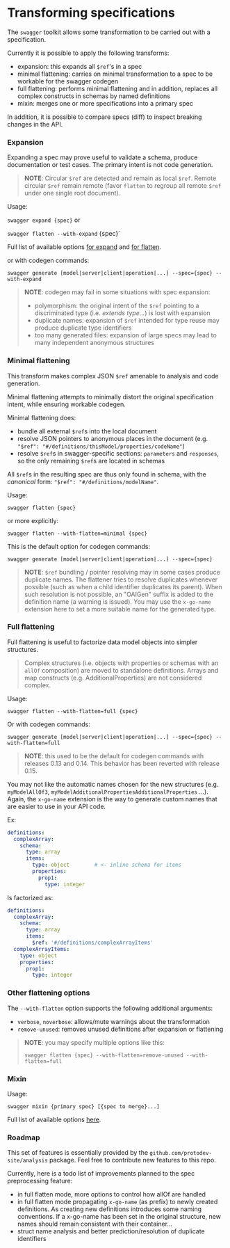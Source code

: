 # Transforming specifications

The `swagger` toolkit allows some transformation to be carried out with a specification.

Currently it is possible to apply the following transforms:
- expansion: this expands all `$ref`'s in a spec
- minimal flattening: carries on minimal transformation to a spec to be workable for the swagger codegen
- full flattening: performs minimal flattening and in addition, replaces all complex constructs in schemas by named definitions
- mixin: merges one or more specifications into a primary spec

In addition, it is possible to compare specs (diff) to inspect breaking changes in the API.

### Expansion

Expanding a spec may prove useful to validate a schema, produce documentation or test cases. The primary intent is not code generation.

> **NOTE**: Circular `$ref` are detected and remain as local `$ref`. Remote circular `$ref` remain remote 
> (favor `flatten` to regroup all remote `$ref` under one single root document).

Usage:

`swagger expand {spec}`
or

`swagger flatten --with-expand` {spec}`

Full list of available options [for expand](../usage/expand.md) and [for flatten](../usage/flatten.md).

or with codegen commands:

`swagger generate [model|server|client|operation|...] --spec={spec} --with-expand`

> **NOTE**: codegen may fail in some situations with spec expansion:
> - polymorphism: the original intent of the `$ref` pointing to a discriminated type (i.e. _extends type..._) is lost with expansion
> - duplicate names: expansion of `$ref` intended for type reuse may produce duplicate type identifiers
> - too many generated files: expansion of large specs may lead to many independent anonymous structures

### Minimal flattening

This transform makes complex JSON `$ref` amenable to analysis and code generation.

Minimal flattening attempts to minimally distort the original specification intent, while ensuring workable codegen.

Minimal flattening does:

- bundle all external `$ref`s into the local document
- resolve JSON pointers to anonymous places in the document (e.g. `"$ref": "#/definitions/thisModel/properties/codeName"`)
- resolve `$ref`s in swagger-specific sections: `parameters` and `responses`, so the only remaining `$ref`s are located in schemas

All `$ref`s in the resulting spec are thus only found in schema, with the _canonical_ form: `"$ref": "#/definitions/modelName"`.

Usage:

`swagger flatten {spec}`

or more explicitly:

`swagger flatten --with-flatten=minimal {spec}`

This is the default option for codegen commands:

`swagger generate [model|server|client|operation|...] --spec={spec}`

> **NOTE**: `$ref` bundling / pointer resolving may in some cases produce duplicate names.
> The flattener tries to resolve duplicates whenever possible (such as when a child identifier duplicates its parent).
> When such resolution is not possible, an "OAIGen" suffix is added to the definition name (a warning is issued).
> You may use the `x-go-name` extension here to set a more suitable name for the generated type.

### Full flattening

Full flattening is useful to factorize data model objects into simpler structures.

> Complex structures (i.e. objects with properties or schemas with an `allOf` composition) are moved to standalone definitions.
> Arrays and map constructs (e.g. AdditionalProperties) are not considered complex.

Usage:

`swagger flatten --with-flatten=full {spec}`

Or with codegen commands:

`swagger generate [model|server|client|operation|...] --spec={spec} --with-flatten=full`

> **NOTE**: this used to be the default for codegen commands with releases 0.13 and 0.14. 
> This behavior has been reverted with release 0.15.

You may not like the automatic names chosen for the new structures (e.g. `myModelAllOf3`, `myModelAdditionalPropertiesAdditionalProperties` ...).
Again, the `x-go-name` extension is the way to generate custom names that are easier to use in your API code.

Ex:
```yaml
definitions:
  complexArray:
    schema:
      type: array
      items:
        type: object        # <- inline schema for items
        properties:
          prop1:
            type: integer
```

Is factorized as:

```yaml
definitions:
  complexArray:
    schema:
      type: array
      items:
        $ref: '#/definitions/complexArrayItems'
  complexArrayItems:
    type: object
    properties:
      prop1:
        type: integer
```

### Other flattening options

The `--with-flatten` option supports the following additional arguments:

- `verbose`, `noverbose`: allows/mute warnings about the transformation
- `remove-unused`: removes unused definitions after expansion or flattening

> **NOTE**: you may specify multiple options like this:
>
> `swagger flatten {spec} --with-flatten=remove-unused --with-flatten=full`

### Mixin

Usage:

`swagger mixin {primary spec} [{spec to merge}...]`

Full list of available options [here](../usage/mixin.md).

### Roadmap

This set of features is essentially provided by the `github.com/protodev-site/analysis` package.
Feel free to contribute new features to this repo.

Currently, here is a todo list of improvements planned to the spec preprocessing feature:

- in full flatten mode, more options to control how allOf are handled
- in full flatten mode propagating `x-go-name` (as prefix) to newly created definitions. 
As creating new definitions introduces some naming conventions.
If a x-go-name has been set in the original structure, new names should remain consistent with their container...
- struct name analysis and better prediction/resolution of duplicate identifiers
